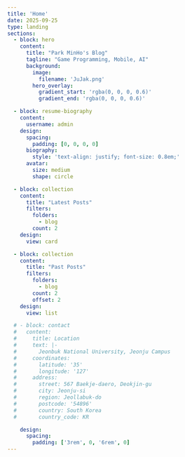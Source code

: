 ```yaml
---
title: 'Home'
date: 2025-09-25
type: landing
sections:
  - block: hero
    content:
      title: "Park MinHo's Blog"
      tagline: "Game Programming, Mobile, AI"
      background:
        image:
          filename: 'JuJak.png'
        hero_overlay:
          gradient_start: 'rgba(0, 0, 0, 0.6)'
          gradient_end: 'rgba(0, 0, 0, 0.6)'

  - block: resume-biography
    content:
      username: admin
    design:
      spacing:
        padding: [0, 0, 0, 0]
      biography:
        style: 'text-align: justify; font-size: 0.8em;'
      avatar:
        size: medium  
        shape: circle 

  - block: collection
    content:
      title: "Latest Posts"
      filters:
        folders:
          - blog
        count: 2
    design:
      view: card 

  - block: collection
    content:
      title: "Past Posts"
      filters:
        folders:
          - blog
        count: 2 
        offset: 2
    design:
      view: list 

  # - block: contact
  #   content:
  #     title: Location
  #     text: |-
  #       Jeonbuk National University, Jeonju Campus
  #     coordinates:
  #       latitude: '35'
  #       longitude: '127'
  #     address:
  #       street: 567 Baekje-daero, Deokjin-gu
  #       city: Jeonju-si
  #       region: Jeollabuk-do
  #       postcode: '54896'
  #       country: South Korea
  #       country_code: KR

    design:
      spacing:
        padding: ['3rem', 0, '6rem', 0]
---
```

